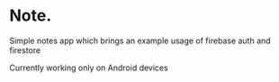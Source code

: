 # Note.

Simple notes app which brings an example usage of firebase auth and firestore

Currently working only on Android devices